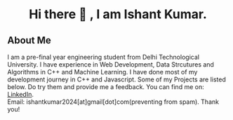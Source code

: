 <h1 align="center"> Hi there 👋 , I am Ishant Kumar.</h1>

## About Me
I am a pre-final year engineering student from Delhi Technological University.
I have experience in Web Development, Data Strcutures and Algorithms in C++ and Machine Learning.
I have done most of my development journey in C++ and Javascript.
Some of my Projects are listed below.
Do try them and provide me a feedback.
You can find me on: [LinkedIn](https://www.linkedin.com/in/ishant-kumar-978a41202).  
Email: ishantkumar2024[at]gmail[dot]com(preventing from spam).
Thank you!
